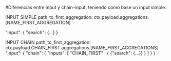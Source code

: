#Diferencias entre input y chain-input, teniendo como base un input simple.

INPUT SIMPLE
path_to_first_aggregation: ctx.payload.aggregations.[NAME_FIRST_AGGREGATION]

"input": {
	"search": {...}
}


INPUT CHAIN
path_to_first_aggregation: ctx.payload.CHAIN_FIRST.aggregations.[NAME_FIRST_AGGREGATIONS]
"input": {
	"chain": {
		"inputs": [
			"CHAIN_FIRST" : {
				{"search": {...}}
			}
		]
	}
}
